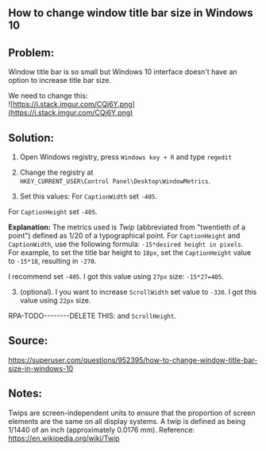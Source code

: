 ## How to change window title bar size in Windows 10 

## Problem: 
Window title bar is so small but Windows 10 interface doesn't have an option to increase title bar size.

We need to change this:  
![https://i.stack.imgur.com/CQj6Y.png](https://i.stack.imgur.com/CQj6Y.png)


## Solution:

1. Open Windows registry, press ```Windows key + R``` and type ```regedit```
1. Change the registry at  
```HKEY_CURRENT_USER\Control Panel\Desktop\WindowMetrics```.

2. Set this values:
For ```CaptionWidth``` set ```-405```.

For ```CaptionHeight``` set ```-405```.

**Explanation:**
The metrics used is *Twip* (abbreviated from "twentieth of a point") defined as 1/20 of a typographical point. For ```CaptionHeight``` and ```CaptionWidth```, use the following formula: ```-15*desired height in pixels```.  
For example, to set the title bar height to ```18px```, set the ```CaptionHeight``` value to ```-15*18```, resulting in ```-270```.

I recommend set ```-405```.  I got this value using ```27px``` size: ```-15*27=405```.


3. (optional). I you want to increase ```ScrollWidth``` set value to ```-330```. I got this value using ```22px``` size.


RPA-TODO--------DELETE THIS:
and ```ScrollHeight```.




## Source:  
<https://superuser.com/questions/952395/how-to-change-window-title-bar-size-in-windows-10>

## Notes:
Twips are screen-independent units to ensure that the proportion of screen elements are the same on all display systems. A twip is defined as being 1/1440 of an inch (approximately 0.0176 mm). Reference: <https://en.wikipedia.org/wiki/Twip>
